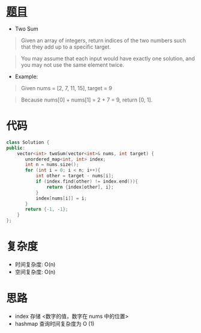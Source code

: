 # [题目](https://leetcode.com/problems/two-sum/)
* Two Sum

>Given an array of integers, return indices of the two numbers such that they add up to a specific target.

>You may assume that each input would have exactly one solution, and you may not use the same element twice.

* Example:

>Given nums = [2, 7, 11, 15], target = 9

>Because nums[0] + nums[1] = 2 + 7 = 9,
return [0, 1].

# 代码
```cpp
class Solution {
public:
    vector<int> twoSum(vector<int>& nums, int target) {
       unordered_map<int, int> index;
       int n = nums.size();
       for (int i = 0; i < n; i++){
           int other = target - nums[i];
           if (index.find(other) != index.end()){
               return {index[other], i};
           }
           index[nums[i]] = i;
       }
       return {-1, -1};
    }
};
```

# 复杂度
* 时间复杂度: O(n) 
* 空间复杂度: O(n)

# 思路
* index 存储 <数字的值，数字在 nums 中的位置> 
* hashmap 查询时间复杂度为 O (1) 
